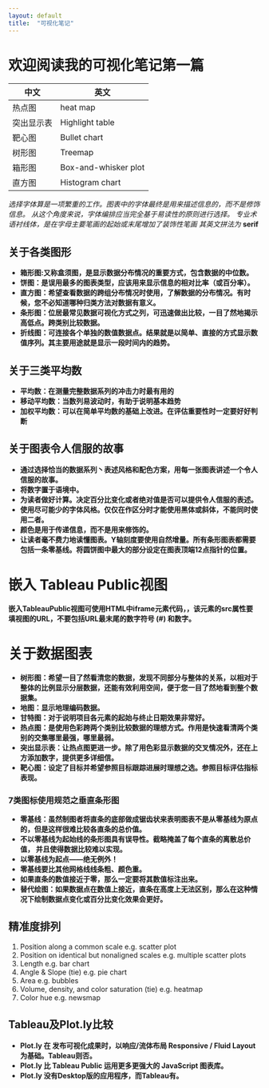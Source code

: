 ```yaml
---
layout: default
title:  "可视化笔记"
---
```


# 欢迎阅读我的可视化笔记第一篇

中文|英文
-|-
热点图|heat map
突出显示表|Highlight table
靶心图|Bullet chart
树形图|Treemap
箱形图|Box-and-whisker plot
直方图|Histogram chart

_选择字体算是一项繁重的工作。图表中的字体最终是用来描述信息的，而不是修饰信息。
从这个角度来说，字体编排应当完全基于易读性的原则进行选择。
专业术语衬线体，是在字母主要笔画的起始或末尾增加了装饰性笔画
其英文拼法为_ **serif**

## 关于各类图形

+ **箱形图:又称盒须图，是显示数据分布情况的重要方式，包含数据的中位数。**
+ **饼图：是误用最多的图表类型，应该用来显示信息的相对比率（或百分率）。**
+ **直方图：希望查看数据的跨组分布情况时使用，了解数据的分布情况。有时候，您不必知道哪种归类方法对数据有意义。**
+ **条形图：位居最常见数据可视化方式之列，可迅速做出比较，一目了然地揭示高低点。跨类别比较数据。**
+ **折线图：可连接各个单独的数值数据点。结果就是以简单、直接的方式显示数值序列。其主要用途就是显示一段时间内的趋势。**

## 关于三类平均数
+ **平均数：在测量完整数据系列的冲击力时最有用的**
+ **移动平均数：当数列易波动时，有助于说明基本趋势**
+ **加权平均数：可以在简单平均数的基础上改进。在评估重要性时一定要好好判断**

## 关于图表令人信服的故事
+ **通过选择恰当的数据系列丶表述风格和配色方案，用每一张图表讲述一个令人信服的故事。**
+ **将数字置于语境中。**
+ **为读者做好计算。决定百分比变化或者绝对值是否可以提供令人信服的表述。**
+ **使用尽可能少的字体风格。仅仅在作区分时才能使用黑体或斜体，不能同时使用二者。**
+ **颜色是用于传递信息，而不是用来修饰的。**
+ **让读者毫不费力地读懂图表。Y轴刻度要使用自然增量。所有条形图表都需要包括一条零基线。将圆饼图中最大的部分设定在图表顶端12点指针的位置。**

# 嵌入 Tableau Public视图
**嵌入TableauPublic视图可使用HTML中iframe元素代码，，该元素的src属性要填视图的URL，不要包括URL最末尾的数字符号 (#) 和数字。**

# 关于数据图表
+ **树形图：希望一目了然看清您的数据，发现不同部分与整体的关系，以相对于整体的比例显示分层数据，还能有效利用空间，便于您一目了然地看到整个数据集。**
+ **地图：显示地理编码数据。** 
+ **甘特图：对于说明项目各元素的起始与终止日期效果非常好。**
+ **热点图：是使用色彩跨两个类别比较数据的理想方式。作用是快速看清两个类别的交集哪里最强，哪里最弱。**
+ **突出显示表：让热点图更进一步。除了用色彩显示数据的交叉情况外，还在上方添加数字，提供更多详细信。** 
+ **靶心图：设定了目标并希望参照目标跟踪进展时理想之选。参照目标评估指标表现。**

### 7类图标使用规范之垂直条形图
+ **零基线：虽然制图者将直条的底部做成锯齿状来表明图表不是从零基线为原点的，但是这样很难比较各直条的总价值。**
+ **不以零基线为起始线的条形图具有误导性。截略掩盖了每个直条的离散总价值， 并且使得数据比较难以实现。**
+ **以零基线为起点——绝无例外！**
+ **零基线要比其他网格线线条粗、颜色重。**
+ **如果直条的数值接近于零，那么一定要将其数值标注出来。**
+ **替代绘图：如果数据点在数值上接近，直条在高度上无法区别，那么在这种情况下绘制数据点变化或百分比变化效果会更好。**

## 精准度排列
1. Position along a common scale e.g. scatter plot
2. Position on identical but nonaligned scales e.g. multiple scatter plots
3. Length e.g. bar chart
4. Angle & Slope (tie) e.g. pie chart
5. Area e.g. bubbles
6. Volume, density, and color saturation (tie) e.g. heatmap
7. Color hue e.g. newsmap 

## Tableau及Plot.ly比较
+ **Plot.ly 在 发布可视化成果时，以响应/流体布局 Responsive / Fluid Layout 为基础。Tableau则否。**
+ **Plot.ly 比  Tableau Public 运用更多更强大的 JavaScript 图表库。**
+ **Plot.ly 没有Desktop版的应用程序，而Tableau有。**